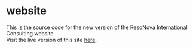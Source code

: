 # website
This is the source code for the new version of the ResoNova International Consulting website.
<br>
Visit the live version of this site [here](https://resonova.com).
